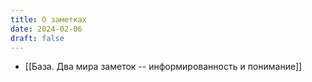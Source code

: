 ```yaml
---
title: О заметках
date: 2024-02-06
draft: false
---
```


- [[База. Два мира заметок -- информированность и понимание]] 
